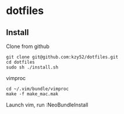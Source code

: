 dotfiles
===================

Install
-------

Clone from github

    git clone git@github.com:kzy52/dotfiles.git
    cd dotfiles
    sudo sh ./install.sh

vimproc

    cd ~/.vim/bundle/vimproc
    make -f make_mac.mak

Launch vim, run :NeoBundleInstall
